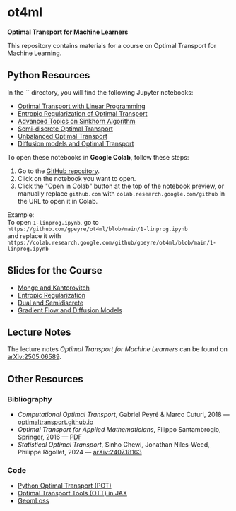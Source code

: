 # ot4ml
**Optimal Transport for Machine Learners**

This repository contains materials for a course on Optimal Transport for Machine Learning.

## Python Resources

In the `` directory, you will find the following Jupyter notebooks:

- [Optimal Transport with Linear Programming](1-linprog.ipynb)
- [Entropic Regularization of Optimal Transport](2-sinkhorn.ipynb)
- [Advanced Topics on Sinkhorn Algorithm](3-sinkhorn-advanced.ipynb)
- [Semi-discrete Optimal Transport](4-semidiscrete.ipynb)
- [Unbalanced Optimal Transport](5-unbalanced.ipynb)
- [Diffusion models and Optimal Transport](6-diffusion.ipynb)

To open these notebooks in **Google Colab**, follow these steps:

1. Go to the [GitHub repository](https://github.com/gpeyre/ot4ml).
2. Click on the notebook you want to open.
3. Click the "Open in Colab" button at the top of the notebook preview, or manually replace `github.com` with `colab.research.google.com/github` in the URL to open it in Colab.

Example:  
To open `1-linprog.ipynb`, go to  
`https://github.com/gpeyre/ot4ml/blob/main/1-linprog.ipynb`  
and replace it with  
`https://colab.research.google.com/github/gpeyre/ot4ml/blob/main/1-linprog.ipynb`

## Slides for the Course

- [Monge and Kantorovitch](https://speakerdeck.com/gpeyre/computational-ot-number-1-monge-and-kantorovitch)
- [Entropic Regularization](https://speakerdeck.com/gpeyre/computational-ot-number-2-entropic-regularization)
- [Dual and Semidiscrete](https://speakerdeck.com/gpeyre/computational-ot-number-1-dual-and-semidiscrete)
- [Gradient Flow and Diffusion Models](https://speakerdeck.com/gpeyre/computational-ot-number-4-gradient-flow-and-diffusion-models)

## Lecture Notes

The lecture notes *Optimal Transport for Machine Learners* can be found on [arXiv:2505.06589](https://arxiv.org/abs/2505.06589).

## Other Resources

### Bibliography

- *Computational Optimal Transport*, Gabriel Peyré & Marco Cuturi, 2018 — [optimaltransport.github.io](https://optimaltransport.github.io/)
- *Optimal Transport for Applied Mathematicians*, Filippo Santambrogio, Springer, 2016 — [PDF](https://www.math.u-psud.fr/~filippo/OTAM-cvgmt.pdf)
- *Statistical Optimal Transport*, Sinho Chewi, Jonathan Niles-Weed, Philippe Rigollet, 2024 — [arXiv:2407.18163](https://arxiv.org/abs/2407.18163)

### Code

- [Python Optimal Transport (POT)](https://pythonot.github.io/)
- [Optimal Transport Tools (OTT) in JAX](https://ott-jax.readthedocs.io/en/latest/)
- [GeomLoss](https://www.kernel-operations.io/geomloss/)
